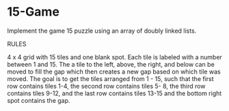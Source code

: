 # 15-Game

Implement the game 15 puzzle using an array of doubly linked lists.


RULES

4 x 4 grid with 15 tiles and one blank spot. Each tile is labeled with a number between 1 and 15. 
The a tile to the left, above, the right, and below can be moved to fill the gap which then creates a new gap based on which tile was moved. 
The goal is to get the tiles arranged from 1 - 15, such that the first row contains tiles 1-4, the second row contains tiles 5- 8, the third row contains tiles 9-12, and the last row contains tiles 13-15 and the bottom right spot contains the gap.
